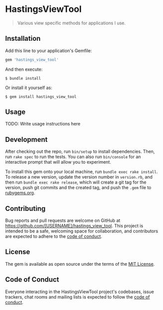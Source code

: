# HastingsViewTool

> Various view specific methods for applications I use.

## Installation

Add this line to your application's Gemfile:

```ruby
gem 'hastings_view_tool'
```

And then execute:

    $ bundle install

Or install it yourself as:

    $ gem install hastings_view_tool

## Usage

TODO: Write usage instructions here

## Development

After checking out the repo, run `bin/setup` to install dependencies. Then, run `rake spec` to run the tests. You can also run `bin/console` for an interactive prompt that will allow you to experiment.

To install this gem onto your local machine, run `bundle exec rake install`. To release a new version, update the version number in `version.rb`, and then run `bundle exec rake release`, which will create a git tag for the version, push git commits and the created tag, and push the `.gem` file to [rubygems.org](https://rubygems.org).

## Contributing

Bug reports and pull requests are welcome on GitHub at https://github.com/[USERNAME]/hastings_view_tool. This project is intended to be a safe, welcoming space for collaboration, and contributors are expected to adhere to the [code of conduct](https://github.com/[USERNAME]/hastings_view_tool/blob/master/CODE_OF_CONDUCT.md).

## License

The gem is available as open source under the terms of the [MIT License](https://opensource.org/licenses/MIT).

## Code of Conduct

Everyone interacting in the HastingsViewTool project's codebases, issue trackers, chat rooms and mailing lists is expected to follow the [code of conduct](https://github.com/[USERNAME]/hastings_view_tool/blob/master/CODE_OF_CONDUCT.md).
